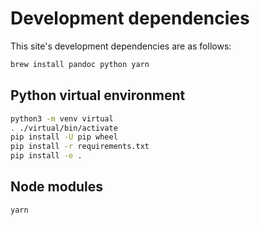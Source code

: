 # Development dependencies

This site's development dependencies are as follows:

```sh
brew install pandoc python yarn
```

## Python virtual environment

```sh
python3 -m venv virtual
. ./virtual/bin/activate
pip install -U pip wheel
pip install -r requirements.txt
pip install -e .
```

## Node modules

```sh
yarn
```
